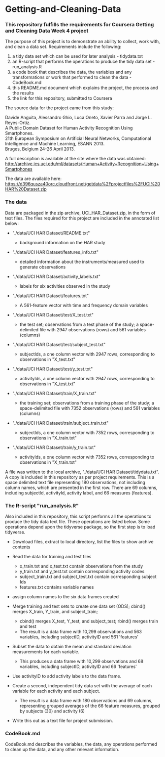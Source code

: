 # Getting-and-Cleaning-Data
### This repository fulfills the requirements for Coursera Getting and Cleaning Data Week 4 project

The purpose of this project is to demonstrate an ability to collect, work with, and clean a data set. Requirements include the following:
  1) a tidy data set which can be used for later analysis - tidydata.txt
  2) an R-script that performs the operations to produce the tidy data set - run_analysis.R
  3) a code book that describes the data, the variables and any transformations or work that performed to clean the data - CodeBook.md
  4) this README.md document which explains the project, the process and the results
  5) the link for this repository, submitted to Coursera
  
The source data for the project came from this study:

  Davide Anguita, Alessandro Ghio, Luca Oneto, Xavier Parra and Jorge L. Reyes-Ortiz.  
  A Public Domain Dataset for Human Activity Recognition Using Smartphones.  
  21th European Symposium on Artificial Neural Networks, Computational Intelligence and Machine Learning, ESANN 2013.  
  Bruges, Belgium 24-26 April 2013.
  

A full description is available at the site where the data was obtained:
  http://archive.ics.uci.edu/ml/datasets/Human+Activity+Recognition+Using+Smartphones

The data are available here:
  https://d396qusza40orc.cloudfront.net/getdata%2Fprojectfiles%2FUCI%20HAR%20Dataset.zip  
  
### The data  
Data are packaged in the zip archive, UCI_HAR_Dataset.zip, in the form of text files.  The files required for this project are included in the annotated list below:  

  - "./data/UCI HAR Dataset/README.txt"  
      - background information on the HAR study  
      
  - "./data/UCI HAR Dataset/features_info.txt"   
      - detailed information about the instruments/measured used to generate observations  
      
  - "./data/UCI HAR Dataset/activity_labels.txt"  
      - labels for six activities observed in the study  

  - "./data/UCI HAR Dataset/features.txt"  
      - A 561-feature vector with time and frequency domain variables  

  - "./data/UCI HAR Dataset/test/X_test.txt"  
      - the test set; observations from a test phase of the study; a space-delimited file with 2947 observations (rows) and 561 variables (columns)  
  
  - "./data/UCI HAR Dataset/test/subject_test.txt"  
      - subjectIds, a one column vector with 2947 rows, corresponding to observations in "X_test.txt"  

  - "./data/UCI HAR Dataset/test/y_test.txt"  
      - activityIds, a one column vector with 2947 rows, corresponding to observations in "X_test.txt"  
      
  - "./data/UCI HAR Dataset/train/X_train.txt"  
      - the training set; observations from a training phase of the study; a space-delimited file with 7352 observations (rows) and 561 variables (columns)  
      
  - "./data/UCI HAR Dataset/train/subject_train.txt"  
      - subjectIds, a one column vector with 7352 rows, corresponding to observations in "X_train.txt"  
      
  - "./data/UCI HAR Dataset/train/y_train.txt"  
      - activityIds, a one column vector with 7352 rows, corresponding to observations in "X_train.txt"  
  
  
A file was written to the local archive, "./data/UCI HAR Dataset/tidydata.txt".  A copy is included in this repository as per project requirements.  This is a space delimited text file representing 180 observations, not including column names, which are presented in the first row.  There are 69 columns, including subjectId, activityId, activity label, and 66 measures (features).  

### The R-script "run_analysis.R"
Also included in this repository, this script performs all the operations to produce the tidy data text file.  These operations are listed below. Some operations depend upon the tidyverse package, so the first step is to load tidyverse.  

- Download files, extract to local directory, list the files to show archive contents

- Read the data for training and test files
  - x_train.txt and x_test.txt contain observations from the study
  - y_train.txt and y_test.txt contain corresponding activity codes
  - subject_train.txt and subject_test.txt contain corresponding subject Ids
  - features.txt contains variable names

- assign column names to the six data frames created

- Merge training and test sets to create one data set (ODS); cbind() merges X_train, Y_train, and subject_train;
  - cbind() merges X_test, Y_test, and subject_test; rbind() merges train and test
  - The result is a data frame with 10,299 observations and 563 variables, including subjectID, activityID and 561 'features'

- Subset the data to obtain the mean and standard deviation measurements for each variable.
  - This produces a data frame with 10,299 observations and 68 variables, including subjectID, activityID and 66 'features'

- Use activityID to add activity labels to the data frame.

- Create a second, independent tidy data set with the average of each variable for each activity and each subject.
  - The result is a data frame with 180 observations and 69 columns, representing grouped averages of the 66 feature measures, grouped by subjects (30) and activity (6)
  
- Write this out as a text file for project submission.

### CodeBook.md  
CodeBook.md describes the variables, the data, any operations performed to clean up the data, and any other relevant information.
